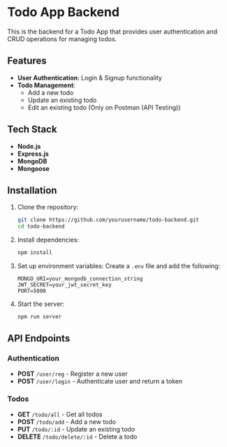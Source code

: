 # Todo App Backend

This is the backend for a Todo App that provides user authentication and CRUD operations for managing todos.

## Features

- **User Authentication**: Login & Signup functionality
- **Todo Management**: 
  - Add a new todo
  - Update an existing todo
  - Edit an existing todo (Only on Postman (API Testing))

## Tech Stack

- **Node.js**
- **Express.js**
- **MongoDB**
- **Mongoose**

## Installation

1. Clone the repository:
   ```sh
   git clone https://github.com/yourusername/todo-backend.git
   cd todo-backend
   ```

2. Install dependencies:
   ```sh
   npm install
   ```

3. Set up environment variables:
   Create a `.env` file and add the following:
   ```env
   MONGO_URI=your_mongodb_connection_string
   JWT_SECRET=your_jwt_secret_key
   PORT=5000
   ```

4. Start the server:
   ```sh
   npm run server
   ```

## API Endpoints

### Authentication
- **POST** `/user/reg` - Register a new user
- **POST** `/user/login` - Authenticate user and return a token

### Todos
- **GET** `/todo/all` - Get all todos
- **POST** `/todo/add` - Add a new todo
- **PUT** `/todo/:id` - Update an existing todo
- **DELETE** `/todo/delete/:id` - Delete a todo
